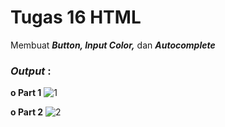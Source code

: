 # Tugas 16 HTML

Membuat <b><i>Button, Input Color,</i></b> dan <b><i>Autocomplete</i></b>

<h3><i>Output </i>:</h3>

<b>o Part 1</b>
![1](https://user-images.githubusercontent.com/92837751/183229239-53463cad-d61e-486a-8558-c5b4f2dd3086.jpg)

<b>o Part 2</b>
![2](https://user-images.githubusercontent.com/92837751/183229248-747eaffd-cc99-47c2-a14b-9bff71a90951.jpg)

